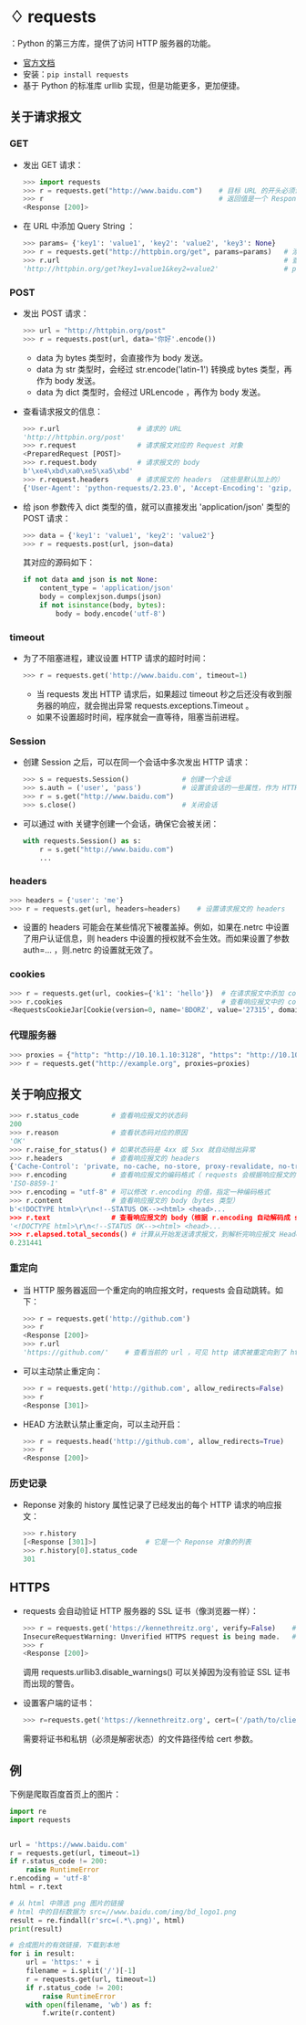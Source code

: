 # ♢ requests

：Python 的第三方库，提供了访问 HTTP 服务器的功能。
- [官方文档](https://requests.readthedocs.io/en/master/)
- 安装：`pip install requests`
- 基于 Python 的标准库 urllib 实现，但是功能更多，更加便捷。

## 关于请求报文

### GET

- 发出 GET 请求：
  ```py
  >>> import requests
  >>> r = requests.get("http://www.baidu.com")    # 目标 URL 的开头必须说明协议，比如 http:// 
  >>> r                                           # 返回值是一个 Response 对象，通过它可以获取响应报文
  <Response [200]>
  ```

- 在 URL 中添加 Query String ：
  ```py
  >>> params= {'key1': 'value1', 'key2': 'value2', 'key3': None}
  >>> r = requests.get("http://httpbin.org/get", params=params)   # 添加的 params 会被转换成 Query String
  >>> r.url                                                       # 查看最终的 URL
  'http://httpbin.org/get?key1=value1&key2=value2'                # params 字典中 value 为 None 的 key 会被忽略
  ```

### POST

- 发出 POST 请求：
  ```py
  >>> url = "http://httpbin.org/post"
  >>> r = requests.post(url, data='你好'.encode())
  ```
  - data 为 bytes 类型时，会直接作为 body 发送。
  - data 为 str 类型时，会经过 str.encode('latin-1') 转换成 bytes 类型，再作为 body 发送。
  - data 为 dict 类型时，会经过 URLencode ，再作为 body 发送。

- 查看请求报文的信息：
  ```py
  >>> r.url                   # 请求的 URL
  'http://httpbin.org/post'
  >>> r.request               # 请求报文对应的 Request 对象
  <PreparedRequest [POST]>
  >>> r.request.body          # 请求报文的 body
  b'\xe4\xbd\xa0\xe5\xa5\xbd'
  >>> r.request.headers       # 请求报文的 headers （这些是默认加上的）
  {'User-Agent': 'python-requests/2.23.0', 'Accept-Encoding': 'gzip, deflate', 'Accept': '*/*', 'Connection': 'keep-alive', 'Content-Length': '6'}
  ```

- 给 json 参数传入 dict 类型的值，就可以直接发出 'application/json' 类型的 POST 请求： 
  ```py
  >>> data = {'key1': 'value1', 'key2': 'value2'}
  >>> r = requests.post(url, json=data)
  ```
  其对应的源码如下：
  ```py
  if not data and json is not None:
      content_type = 'application/json'
      body = complexjson.dumps(json)
      if not isinstance(body, bytes):
          body = body.encode('utf-8')
  ```

### timeout

- 为了不阻塞进程，建议设置 HTTP 请求的超时时间：
  ```py
  >>> r = requests.get('http://www.baidu.com', timeout=1)
  ```
  - 当 requests 发出 HTTP 请求后，如果超过 timeout 秒之后还没有收到服务器的响应，就会抛出异常 requests.exceptions.Timeout 。
  - 如果不设置超时时间，程序就会一直等待，阻塞当前进程。

### Session

- 创建 Session 之后，可以在同一个会话中多次发出 HTTP 请求：
  ```py
  >>> s = requests.Session()             # 创建一个会话
  >>> s.auth = ('user', 'pass')          # 设置该会话的一些属性，作为 HTTP 通信的默认值
  >>> r = s.get("http://www.baidu.com")
  >>> s.close()                          # 关闭会话
  ```

- 可以通过 with 关键字创建一个会话，确保它会被关闭：
  ```py
  with requests.Session() as s:
      r = s.get("http://www.baidu.com")
      ...
  ```

### headers

```py
>>> headers = {'user': 'me'}
>>> r = requests.get(url, headers=headers)    # 设置请求报文的 headers
```
- 设置的 headers 可能会在某些情况下被覆盖掉。例如，如果在.netrc 中设置了用户认证信息，则 headers 中设置的授权就不会生效。而如果设置了参数 auth=... ，则.netrc 的设置就无效了。

### cookies

```py
>>> r = requests.get(url, cookies={'k1': 'hello'})  # 在请求报文中添加 cookies
>>> r.cookies                                       # 查看响应报文中的 cookies
<RequestsCookieJar[Cookie(version=0, name='BDORZ', value='27315', domain='.baidu.com', ...)]>
```

### 代理服务器

```py
>>> proxies = {"http": "http://10.10.1.10:3128", "https": "http://10.10.1.10:1080", 'http://10.20.1.128': 'http://10.10.1.10:5323'}
>>> r = requests.get("http://example.org", proxies=proxies)
```

## 关于响应报文

```py
>>> r.status_code        # 查看响应报文的状态码
200
>>> r.reason             # 查看状态码对应的原因
'OK'
>>> r.raise_for_status() # 如果状态码是 4xx 或 5xx 就自动抛出异常
>>> r.headers            # 查看响应报文的 headers
{'Cache-Control': 'private, no-cache, no-store, proxy-revalidate, no-transform', 'Connection': 'keep-alive', 'Content-Encoding': 'gzip', 'Content-Type': 'text/html', ...}
>>> r.encoding           # 查看响应报文的编码格式（ requests 会根据响应报文的 Content-Type 选择编码格式，如果没有则默认为 ISO-8859-1 ）
'ISO-8859-1'
>>> r.encoding = "utf-8" # 可以修改 r.encoding 的值，指定一种编码格式
>>> r.content            # 查看响应报文的 body（bytes 类型）
b'<!DOCTYPE html>\r\n<!--STATUS OK--><html> <head>...
>>> r.text               # 查看响应报文的 body（根据 r.encoding 自动解码成 str 类型）
'<!DOCTYPE html>\r\n<!--STATUS OK--><html> <head>...
>>> r.elapsed.total_seconds() # 计算从开始发送请求报文，到解析完响应报文 Headers 的耗时
0.231441
```

### 重定向

- 当 HTTP 服务器返回一个重定向的响应报文时，requests 会自动跳转。如下：
  ```py
  >>> r = requests.get('http://github.com')
  >>> r
  <Response [200]>
  >>> r.url
  'https://github.com/'    # 查看当前的 url ，可见 http 请求被重定向到了 https
  ```

- 可以主动禁止重定向：
  ```py
  >>> r = requests.get('http://github.com', allow_redirects=False)
  >>> r
  <Response [301]>
  ```

- HEAD 方法默认禁止重定向，可以主动开启：
  ```py
  >>> r = requests.head('http://github.com', allow_redirects=True)
  >>> r
  <Response [200]>
  ```

### 历史记录

- Reponse 对象的 history 属性记录了已经发出的每个 HTTP 请求的响应报文：
  ```py
  >>> r.history
  [<Response [301]>]            # 它是一个 Reponse 对象的列表
  >>> r.history[0].status_code
  301
  ```

## HTTPS

- requests 会自动验证 HTTP 服务器的 SSL 证书（像浏览器一样）：
  ```py
  >>> r = requests.get('https://kennethreitz.org', verify=False)    # 设置不验证 SSL 证书
  InsecureRequestWarning: Unverified HTTPS request is being made.   # requests 发出警告
  >>> r
  <Response [200]>
  ```
  调用 requests.urllib3.disable_warnings() 可以关掉因为没有验证 SSL 证书而出现的警告。

- 设置客户端的证书：
  ```py
  >>> r=requests.get('https://kennethreitz.org', cert=('/path/to/client.cert', '/path/to/client.key'))
  ```
  需要将证书和私钥（必须是解密状态）的文件路径传给 cert 参数。

## 例

下例是爬取百度首页上的图片：
```py
import re
import requests


url = 'https://www.baidu.com'
r = requests.get(url, timeout=1)
if r.status_code != 200:
    raise RuntimeError
r.encoding = 'utf-8'
html = r.text

# 从 html 中筛选 png 图片的链接
# html 中的目标数据为 src=//www.baidu.com/img/bd_logo1.png
result = re.findall(r'src=(.*\.png)', html)
print(result)

# 合成图片的有效链接，下载到本地
for i in result:
    url = 'https:' + i
    filename = i.split('/')[-1]
    r = requests.get(url, timeout=1)
    if r.status_code != 200:
        raise RuntimeError
    with open(filename, 'wb') as f:
        f.write(r.content)
```
